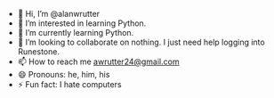 - 👋 Hi, I’m @alanwrutter
- 👀 I’m interested in learning Python.
- 🌱 I’m currently learning Python.
- 💞️ I’m looking to collaborate on nothing. I just need help logging into Runestone.
- 📫 How to reach me awrutter24@gmail.com
- 😄 Pronouns: he, him, his
- ⚡ Fun fact: I hate computers

<!---
alanwrutter/alanwrutter is a ✨ special ✨ repository because its `README.md` (this file) appears on your GitHub profile.
You can click the Preview link to take a look at your changes.
--->
